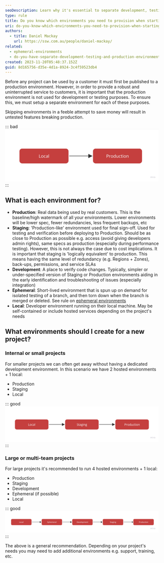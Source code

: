 ```yaml
---
seoDescription: Learn why it's essential to separate development, testing, and production environments in software projects. Ensure reliable customer experiences by keeping the production environment stable and free from testing or coding disruptions.
type: rule
title: Do you know which environments you need to provision when starting a new project?
uri: do-you-know-which-environments-you-need-to-provision-when-starting-a-new-project
authors:
  - title: Daniel Mackay
    url: https://ssw.com.au/people/daniel-mackay/
related:
  - ephemeral-environments
  - do-you-have-separate-development-testing-and-production-environments
created: 2023-11-20T05:48:37.152Z
guid: 8d165756-d35e-4d1a-8924-3c4f59523db4
---
```


Before any project can be used by a customer it must first be published to a production environment. However, in order to provide a robust and uninterrupted service to customers, it is important that the production environment is not used for development or testing purposes. To ensure this, we must setup a separate environment for each of these purposes.

<!--endintro-->

Skipping environments in a feeble attempt to save money will result in untested features breaking production.

::: bad
![Bad example - Skipping environments](bad-example-skipping-environments.jpg "Bad Example")
:::

## What is each environment for?

* **Production**: Real data being used by real customers. This is the baseline/high watermark of all your environments. Lower environments will be lower spec, fewer redundancies, less frequent backups, etc
* **Staging**: 'Production-like' environment used for final sign-off. Used for testing and verification before deploying to Production. Should be as close to Production as possible e.g. access (avoid giving developers admin rights), same specs as production (especially during performance testing). However, this is not always the case due to cost implications. It is important that staging is 'logically equivalent' to production. This means having the same level of redundancy (e.g. Regions + Zones), back-ups, permissions, and service SLAs
* **Development**: A place to verify code changes. Typically, simpler or under-specified version of Staging or Production environments aiding in the early identification and troubleshooting of issues (especially integration)
* **Ephemeral**: Short-lived environment that is spun up on demand for isolated testing of a branch, and then torn down when the branch is merged or deleted. See rule on [ephemeral environments](/ephemeral-environments)
* **Local**: Developer environment running on their local machine. May be self-contained or include hosted services depending on the project's needs

## What environments should I create for a new project?

### Internal or small projects

For smaller projects we can often get away without having a dedicated development environment. In this scenario we have 2 hosted environments + 1 local:

* Production
* Staging
* Local

::: good
![Good example - Internal or Small Projects have fewer environments](simple-environments.jpg "Internal or Small Projects")
:::

### Large or multi-team projects

For large projects it's recommended to run 4 hosted environments + 1 local:

* Production
* Staging
* Development
* Ephemeral (if possible)
* Local

::: good
![Good example - Large or Multi-Team Projects tend to have more environments](complex-environments.jpg "Large or Multi-Team Projects")
:::

The above is a general recommendation. Depending on your project's needs you may need to add additional environments e.g. support, training, etc.
